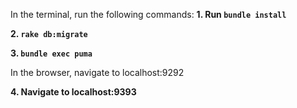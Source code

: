 In the terminal, run the following commands:
**1. Run `bundle install`**

**2. `rake db:migrate`**

**3. `bundle exec puma`**

In the browser, navigate to localhost:9292

**4. Navigate to localhost:9393**
